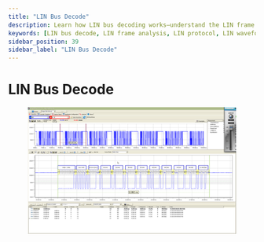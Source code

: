 ```yaml
---
title: "LIN Bus Decode"
description: Learn how LIN bus decoding works—understand the LIN frame structure, signal breakdown, and how to interpret messages on low-speed automotive networks.
keywords: [LIN bus decode, LIN frame analysis, LIN protocol, LIN waveform decode, LIN signal breakdown, automotive LIN decoding, LIN bus communication]
sidebar_position: 39
sidebar_label: "LIN Bus Decode"
---
```


# LIN Bus Decode

<div class="text--center">

<figure>

![image-17](../assets/image-17.png "image-17")
<figcaption></figcaption>
</figure>
</div>